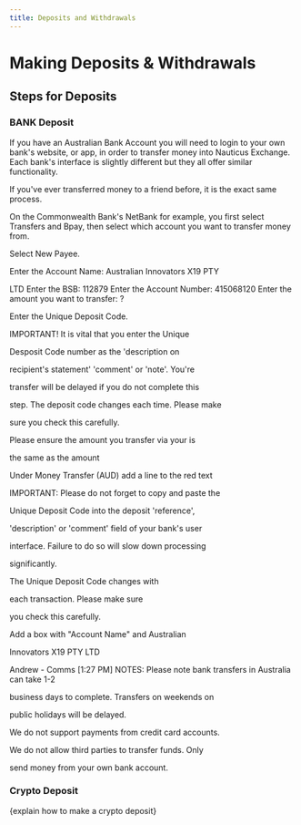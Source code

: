```yaml
---
title: Deposits and Withdrawals
---
```



# Making Deposits & Withdrawals



## Steps for Deposits


### BANK Deposit



If you have an Australian Bank Account you will need to login to your own bank's website, or app, in order to transfer money into Nauticus Exchange. Each bank's interface is slightly different but they all offer similar functionality. 

If you've ever transferred money to a friend before, it is the exact same process.

On the Commonwealth Bank's NetBank for example, you first select Transfers and Bpay, then select which account you want to transfer money from.

Select New Payee.

Enter the Account Name: Australian Innovators X19 PTY

LTD
Enter the BSB: 112879
Enter the Account Number: 415068120
Enter the amount you want to transfer: ?

Enter the Unique Deposit Code.

IMPORTANT! It is vital that you enter the Unique

Desposit Code number as the 'description on

recipient's statement' 'comment' or 'note'. You're

transfer will be delayed if you do not complete this

step. The deposit code changes each time. Please make

sure you check this carefully.

Please ensure the amount you transfer via your  is

the same as the amount



Under Money Transfer (AUD) add a line to the red text

IMPORTANT: Please do not forget to copy and paste the

Unique Deposit Code into the deposit 'reference',

'description' or 'comment' field of your bank's user

interface. Failure to do so will slow down processing

significantly.

The Unique Deposit Code changes with

each transaction. Please make sure

you check this carefully.

Add a box with "Account Name" and Australian

Innovators X19 PTY LTD


Andrew - Comms [1:27 PM]
NOTES:
Please note bank transfers in Australia can take 1-2

business days to complete. Transfers on weekends on

public holidays will be delayed.

We do not support payments from credit card accounts.

We do not allow third parties to transfer funds. Only

send money from your own bank account.



### Crypto Deposit

{explain how to make a crypto deposit}